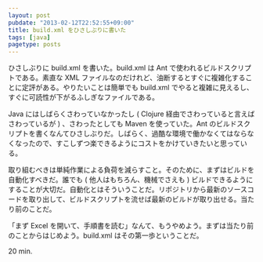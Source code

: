 ```yaml
---
layout: post
pubdate: "2013-02-12T22:52:55+09:00"
title: build.xml をひさしぶりに書いた
tags: [java]
pagetype: posts
---
```

ひさしぶりに build.xml を書いた。build.xml は Ant で使われるビルドスクリプトである。素直な XML ファイルなのだけれど、油断するとすぐに複雑化することに定評がある。やりたいことは簡単でも build.xml でやると複雑に見えるし、すぐに可読性が下がるふしぎなファイルである。

Java にはしばらくさわっていなかったし ( Clojure 経由でさわっていると言えばさわっているが ) 、さわったとしても Maven を使っていた。Ant のビルドスクリプトを書くなんてひさしぶりだ。しばらく、過酷な環境で働かなくてはならなくなったので、すこしずつ楽できるようにコストをかけていきたいと思っている。 

取り組むべきは単純作業による負荷を減らすこと。そのために、まずはビルドを自動化すべきだ。誰でも ( 他人はもちろん、機械でさえも ) ビルドできるようにすることが大切だ。自動化とはそういうことだ。リポジトリから最新のソースコードを取り出して、ビルドスクリプトを流せば最新のビルドが取り出せる。当たり前のことだ。

「まず Excel を開いて、手順書を読む」なんて、もうやめよう。まずは当たり前のことからはじめよう。build.xml はその第一歩ということだ。

20 min.
